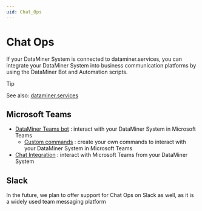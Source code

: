 ```yaml
---
uid: Chat_Ops
---
```


# Chat Ops

If your DataMiner System is connected to dataminer.services, you can integrate your DataMiner System into business communication platforms by using the DataMiner Bot and Automation scripts.

> [!TIP]
> See also: [dataminer.services](xref:Part51CloudPlatform)

## Microsoft Teams

- [DataMiner Teams bot](xref:DataMiner_Teams_bot) : interact with your DataMiner System in Microsoft Teams
   - [Custom commands](xref:DataMiner_Teams_bot#Adding_commands_for_the_Teams_bot_to_a_DMS) : create your own commands to interact with your DataMiner System in Microsoft Teams
- [Chat Integration](xref:Microsoft_Teams_Chat_Integration) : interact with Microsoft Teams from your DataMiner System

## Slack

In the future, we plan to offer support for Chat Ops on Slack as well, as it is a widely used team messaging platform
